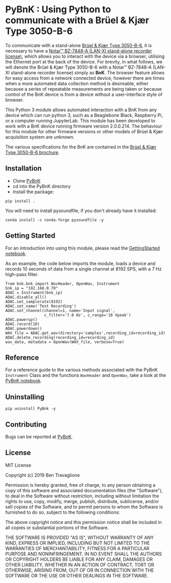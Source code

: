 # PyBnK : Using Python to communicate with a Brüel &amp; Kjær Type 3050-B-6

To communicate with a stand-alone [Brüel & Kjær Type 3050-B-6](https://www.bksv.com/en/products/data-acquisition-systems-and-hardware/LAN-XI-data-acquisition-hardware/modules/type-3050), it is necessary to have a [Notar™ BZ-7848-A (LAN-XI stand-alone recorder license)](https://www.bksv.com/en/products/data-acquisition-systems-and-hardware/general-purpose-analyzer-system/lan-xi-notar), which allows you to interact with the device via a browser, utilising the Ethernet port at the back of the device. For brevity, in what follows, we will denote the Brüel & Kjær Type 3050-B-6 with a Notar™ BZ-7848-A (LAN-XI stand-alone recorder license) simply as __BnK__.
The browser feature allows for easy access from a network connected device, however there are times when a more automated data collection method is desireable, either because a series of repeatable measurements are being taken or because control of the BnK device is from a device without a user-interface style of browser.

This Python 3 module allows automated interaction with a BnK from any device which can run python 3, such as a Beaglebone Black, Raspberry Pi, or a computer running JupyterLab.
This module has been developed to work with a BnK device running firmware version 2.0.0.214. 
The behaviour for this module for other firmware versions or other models of Brüel & Kjær acquisition system are unknown.

The various specifications for the BnK are contained in the [Brüel & Kjær Type 3050-B-6 brochure](https://www.bksv.com/media/doc/bp2215.pdf).

## Installation

* Clone [PyBnK](https://github.com/b-trav/PyBnK)
* cd into the PyBnK directory
* Install the package:

```
pip install .
```

You will need to install pysoundfile, if you don't already have it installed:

```
conda install -c conda-forge pysoundfile -y
```

## Getting Started

For an introduction into using this module, please read the [GettingStarted notebook](GettingStarted.ipynb).

As an example, the code below imports the module, loads a device and records 10 seconds of data from a single channel at 8192 SPS, with a 7 Hz high-pass filter.

```
from bnk.bnk import WavHeader, OpenWav, Instrument
bnk_ip = "192.168.0.70"
ADAC = Instrument(bnk_ip)
ADAC.disable_all()
ADAC.set_samplerate(8192)
ADAC.set_name('Test Recording')
ADAC.set_channel(channel=1, name='Input signal', 
                 c_filter='7.0 Hz', c_range='10 Vpeak')
ADAC.powerup()
ADAC.record(10)
ADAC.powerdown()
WAV_file = ADAC.get_wav(directory='samples',recording_id=recording_id)
ADAC.delete_recording(recording_id=recording_id)
wav_data, metadata = OpenWav(WAV_file, verbose=True)
```

## Reference

For a reference guide to the various methods associated with the PyBnK `Instrument` Class and the functions `WavHeader` and `OpenWav`, take a look at the [PyBnK notebook](PyBnK.ipynb).

## Uninstalling

```
pip uninstall PyBnk -y
```

## Contributing

Bugs can be reported at [PyBnK](https://github.com/b-trav/PyBnK). 

## License

MIT License

Copyright (c) 2019 Ben Travaglione

Permission is hereby granted, free of charge, to any person obtaining a copy
of this software and associated documentation files (the "Software"), to deal
in the Software without restriction, including without limitation the rights
to use, copy, modify, merge, publish, distribute, sublicense, and/or sell
copies of the Software, and to permit persons to whom the Software is
furnished to do so, subject to the following conditions:

The above copyright notice and this permission notice shall be included in all
copies or substantial portions of the Software.

THE SOFTWARE IS PROVIDED "AS IS", WITHOUT WARRANTY OF ANY KIND, EXPRESS OR
IMPLIED, INCLUDING BUT NOT LIMITED TO THE WARRANTIES OF MERCHANTABILITY,
FITNESS FOR A PARTICULAR PURPOSE AND NONINFRINGEMENT. IN NO EVENT SHALL THE
AUTHORS OR COPYRIGHT HOLDERS BE LIABLE FOR ANY CLAIM, DAMAGES OR OTHER
LIABILITY, WHETHER IN AN ACTION OF CONTRACT, TORT OR OTHERWISE, ARISING FROM,
OUT OF OR IN CONNECTION WITH THE SOFTWARE OR THE USE OR OTHER DEALINGS IN THE
SOFTWARE.
